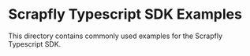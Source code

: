 # Scrapfly Typescript SDK Examples

This directory contains commonly used examples for the Scrapfly Typescript SDK.
